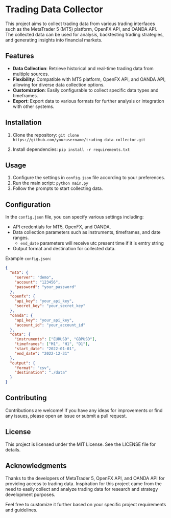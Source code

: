 # Trading Data Collector

This project aims to collect trading data from various trading interfaces such as the MetaTrader 5 (MT5) platform, OpenFX API, and OANDA API. The collected data can be used for analysis, backtesting trading strategies, and generating insights into financial markets.

## Features

- **Data Collection**: Retrieve historical and real-time trading data from multiple sources.
- **Flexibility**: Compatible with MT5 platform, OpenFX API, and OANDA API, allowing for diverse data collection options.
- **Customization**: Easily configurable to collect specific data types and timeframes.
- **Export**: Export data to various formats for further analysis or integration with other systems.

## Installation

1. Clone the repository:
```git clone https://github.com/yourusername/trading-data-collector.git```


2. Install dependencies: 
```pip install -r requirements.txt```

## Usage

1. Configure the settings in `config.json` file according to your preferences.
2. Run the main script: ```python main.py```
4. Follow the prompts to start collecting data.

## Configuration

In the `config.json` file, you can specify various settings including:

- API credentials for MT5, OpenFX, and OANDA.
- Data collection parameters such as instruments, timeframes, and date ranges.
  + `end_date` parameters will receive utc present time if it is emtry string 
- Output format and destination for collected data.

Example `config.json`:

```json
{
  "mt5": {
    "server": "demo",
    "account": "123456",
    "password": "your_password"
  },
  "openfx": {
    "api_key": "your_api_key",
    "secret_key": "your_secret_key"
  },
  "oanda": {
    "api_key": "your_api_key",
    "account_id": "your_account_id"
  },
  "data": {
    "instruments": ["EURUSD", "GBPUSD"],
    "timeframes": ["M1", "H1", "D1"],
    "start_date": "2022-01-01",
    "end_date": "2022-12-31"
  },
  "output": {
    "format": "csv",
    "destination": "./data"
  }
}
```
## Contributing

Contributions are welcome! If you have any ideas for improvements or find any issues, please open an issue or submit a pull request.

## License
This project is licensed under the MIT License. See the LICENSE file for details.

## Acknowledgments
Thanks to the developers of MetaTrader 5, OpenFX API, and OANDA API for providing access to trading data.
Inspiration for this project came from the need to easily collect and analyze trading data for research and strategy development purposes.

Feel free to customize it further based on your specific project requirements and guidelines.
